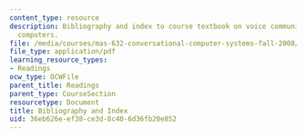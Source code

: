 ```yaml
---
content_type: resource
description: Bibliography and index to course textbook on voice communication with
  computers.
file: /media/courses/mas-632-conversational-computer-systems-fall-2008/36eb626eef38ce3d8c406d36fb20e852_schmandt_indx.pdf
file_type: application/pdf
learning_resource_types:
- Readings
ocw_type: OCWFile
parent_title: Readings
parent_type: CourseSection
resourcetype: Document
title: Bibliography and Index
uid: 36eb626e-ef38-ce3d-8c40-6d36fb20e852
---
```

